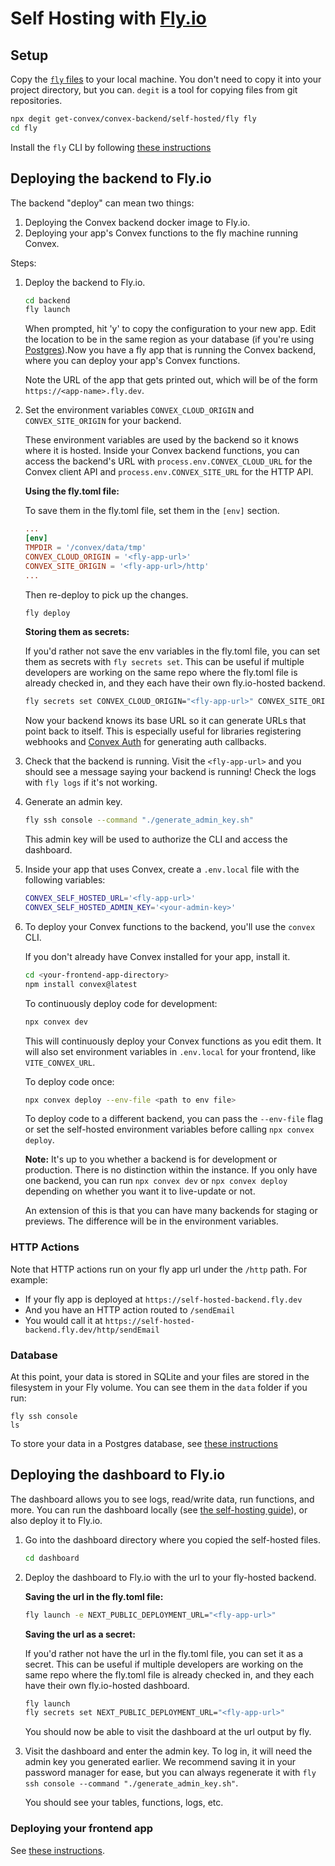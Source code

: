 # Self Hosting with [Fly.io](https://fly.io/)

## Setup

Copy the
[`fly` files](https://github.com/get-convex/convex-backend/tree/main/self-hosted/fly)
to your local machine. You don't need to copy it into your project directory,
but you can. `degit` is a tool for copying files from git repositories.

```sh
npx degit get-convex/convex-backend/self-hosted/fly fly
cd fly
```

Install the `fly` CLI by following
[these instructions](https://fly.io/docs/flyctl/install/)

## Deploying the backend to Fly.io

The backend "deploy" can mean two things:

1. Deploying the Convex backend docker image to Fly.io.
2. Deploying your app's Convex functions to the fly machine running Convex.

Steps:

1. Deploy the backend to Fly.io.

   ```sh
   cd backend
   fly launch
   ```

   When prompted, hit 'y' to copy the configuration to your new app. Edit the
   location to be in the same region as your database (if you're using
   [Postgres](../README.md#self-hosting-on-postgres-with-neon)).Now you have a
   fly app that is running the Convex backend, where you can deploy your app's
   Convex functions.

   Note the URL of the app that gets printed out, which will be of the form
   `https://<app-name>.fly.dev`.

2. Set the environment variables `CONVEX_CLOUD_ORIGIN` and `CONVEX_SITE_ORIGIN`
   for your backend.

   These environment variables are used by the backend so it knows where it is
   hosted. Inside your Convex backend functions, you can access the backend's
   URL with `process.env.CONVEX_CLOUD_URL` for the Convex client API and
   `process.env.CONVEX_SITE_URL` for the HTTP API.

   **Using the fly.toml file:**

   To save them in the fly.toml file, set them in the `[env]` section.

   ```toml
   ...
   [env]
   TMPDIR = '/convex/data/tmp'
   CONVEX_CLOUD_ORIGIN = '<fly-app-url>'
   CONVEX_SITE_ORIGIN = '<fly-app-url>/http'
   ...
   ```

   Then re-deploy to pick up the changes.

   ```sh
   fly deploy
   ```

   **Storing them as secrets:**

   If you'd rather not save the env variables in the fly.toml file, you can set
   them as secrets with `fly secrets set`. This can be useful if multiple
   developers are working on the same repo where the fly.toml file is already
   checked in, and they each have their own fly.io-hosted backend.

   ```sh
   fly secrets set CONVEX_CLOUD_ORIGIN="<fly-app-url>" CONVEX_SITE_ORIGIN="<fly-app-url>/http"
   ```

   Now your backend knows its base URL so it can generate URLs that point back
   to itself. This is especially useful for libraries registering webhooks and
   [Convex Auth](https://labs.convex.dev/auth) for generating auth callbacks.

3. Check that the backend is running. Visit the `<fly-app-url>` and you should
   see a message saying your backend is running! Check the logs with `fly logs`
   if it's not working.

4. Generate an admin key.

   ```sh
   fly ssh console --command "./generate_admin_key.sh"
   ```

   This admin key will be used to authorize the CLI and access the dashboard.

5. Inside your app that uses Convex, create a `.env.local` file with the
   following variables:

   ```sh
   CONVEX_SELF_HOSTED_URL='<fly-app-url>'
   CONVEX_SELF_HOSTED_ADMIN_KEY='<your-admin-key>'
   ```

6. To deploy your Convex functions to the backend, you'll use the `convex` CLI.

   If you don't already have Convex installed for your app, install it.

   ```sh
   cd <your-frontend-app-directory>
   npm install convex@latest
   ```

   To continuously deploy code for development:

   ```sh
   npx convex dev
   ```

   This will continuously deploy your Convex functions as you edit them. It will
   also set environment variables in `.env.local` for your frontend, like
   `VITE_CONVEX_URL`.

   To deploy code once:

   ```sh
   npx convex deploy --env-file <path to env file>
   ```

   To deploy code to a different backend, you can pass the `--env-file` flag or
   set the self-hosted environment variables before calling `npx convex deploy`.

   **Note:** It's up to you whether a backend is for development or production.
   There is no distinction within the instance. If you only have one backend,
   you can run `npx convex dev` or `npx convex deploy` depending on whether you
   want it to live-update or not.

   An extension of this is that you can have many backends for staging or
   previews. The difference will be in the environment variables.

### HTTP Actions

Note that HTTP actions run on your fly app url under the `/http` path. For
example:

- If your fly app is deployed at `https://self-hosted-backend.fly.dev`
- And you have an HTTP action routed to `/sendEmail`
- You would call it at `https://self-hosted-backend.fly.dev/http/sendEmail`

### Database

At this point, your data is stored in SQLite and your files are stored in the
filesystem in your Fly volume. You can see them in the `data` folder if you run:

```
fly ssh console
ls
```

To store your data in a Postgres database, see
[these instructions](../README.md#self-hosting-on-postgres-with-neon)

## Deploying the dashboard to Fly.io

The dashboard allows you to see logs, read/write data, run functions, and more.
You can run the dashboard locally (see
[the self-hosting guide](../README.md#run-the-dashboard)), or also deploy it to
Fly.io.

1. Go into the dashboard directory where you copied the self-hosted files.

   ```sh
   cd dashboard
   ```

2. Deploy the dashboard to Fly.io with the url to your fly-hosted backend.

   **Saving the url in the fly.toml file:**

   ```sh
   fly launch -e NEXT_PUBLIC_DEPLOYMENT_URL="<fly-app-url>"
   ```

   **Saving the url as a secret:**

   If you'd rather not have the url in the fly.toml file, you can set it as a
   secret. This can be useful if multiple developers are working on the same
   repo where the fly.toml file is already checked in, and they each have their
   own fly.io-hosted dashboard.

   ```sh
   fly launch
   fly secrets set NEXT_PUBLIC_DEPLOYMENT_URL="<fly-app-url>"
   ```

   You should now be able to visit the dashboard at the url output by fly.

3. Visit the dashboard and enter the admin key. To log in, it will need the
   admin key you generated earlier. We recommend saving it in your password
   manager for ease, but you can always regenerate it with
   `fly ssh console --command "./generate_admin_key.sh"`.

   You should see your tables, functions, logs, etc.

### Deploying your frontend app

See [these instructions](../README.md#deploying-your-frontend-app).

